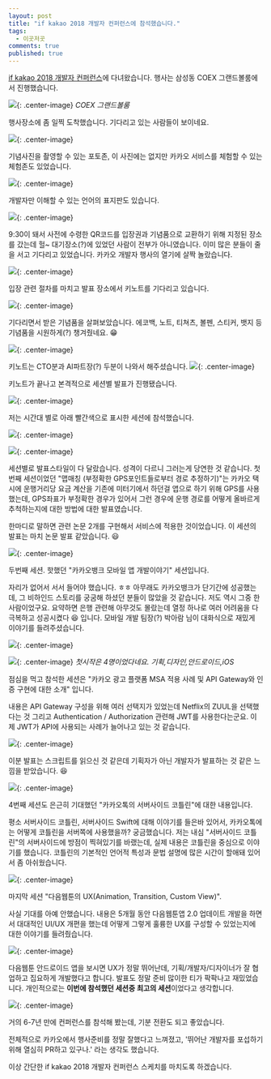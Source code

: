 ```yaml
---
layout: post
title: "if kakao 2018 개발자 컨퍼런스에 참석했습니다."
tags: 
  - 이곳저곳
comments: true
published: true
---
```


[if kakao 2018 개발자 컨퍼런스](https://if.kakao.com)에 다녀왔습니다.
행사는 삼성동 COEX 그랜드볼룸에서 진행했습니다.

![](https://lh3.googleusercontent.com/Ivs1JZocur3Ggf4QZ2qPqCR1CI6wg1qc2NA9m8fakOUqJVHNCcTOcvrVK-v0kb2d6qDk7hh2pJz6yuqvnVT5JthClz7GCfz6jw1iO-Mzy9VGWtCT7xA3ULRtACE8itmimZe1Je275Rr4IN_bzKuOcgUz7AV0_4cDV5WIxhHXzcHq0QWomvU-2P6pfP8qWQj27mfiwYZgg8O6p42VKlYAELZgFWJKYAePJMRG-lzBvMGej37Y6CoNEGWTbNNK5Z02FSOxn8b0qwPBtVKPnxLxkH5A_uxIP0p-4mtC-GTIKtKTSMuNsh18yySoMsK79m-apdKJbwGbEBJtOX3PpL96ljUiKmI6occ4-Vz2LiT1ColrVHuVZUlQ2fzwwwsA3FTvhj7pvxtqUNqNysvXBD0hyq7p7Vg5KaxgOookLsXkW8Lwxf2aHgZdLEacaXiJ5sRtxgd0n4vBxIQL46IcRuOqh0QU-gcjQ4kEvLKxeTfZ-XkZycDYLiBXPXNxohOPi5_A3VBkgjkcUA8bT2S2xPFOQ9CC-mCM4INscQU3yocCPN4NqEqSgMTTQ7b3Je3WCuYRGOmYXVw-3hL8TBTYgMwd-oqXOhmhBz6XzHpY2T-IiVBYSW4UR4steU0C68_sWiHP=w2176-h1632-no){: .center-image}
*COEX 그랜드볼룸*

행사장소에 좀 일찍 도착했습니다. 기다리고 있는 사람들이 보이네요.

![](https://lh3.googleusercontent.com/ZDns8l_Pm6mttG0b2L7_izlEI12dvHNXa_mdCx5Dt59o7r3QJSnMKCq--xn8bUCzRZF8-iwB_bQJBhhhIt576HNUCcNH_Jpzun_wYgQxhr19dv7yPuA6T_dAQHasC2ZvibuvFLwOcDs63RVuF6Q973NvtR8XoJgAZXduPRCro9J7cvG9hsQTPFRWza2tLpt4V7NxHkKJk8_4KSZ7NSlaV3CpJBxYO9paCpRl71MqZ_0slltVPrcUSInJ4PixVhMS-h5-cepaQPKigez2QPvXBxR_z2Q5258VxJz_fAos6iGev7xA0eu4ituEGVd74Mlgh3hMsbfQx9VedKrUHLrCfBo-r4Y2wfrnL5wFo4Ro6rDlYPjGxVbgcSxkge7JybikItG9rBbeRwUeeDpYOqFvRoGxsvWq8Mn1Cx15EZ2cSkNmGCzc86FPX5_3-ljH8lm4TMEA7cZOHXn7500RZaaGn1Al1e-_ECHx6GjDhi9d4JM1gWhaxcB9TXDM1GMvG8gLlyvudzctKtY55hk4FGE5GWPe9QcPBrKrD599Gewj5sMEOHSOcg-LUrtjKx4TNyg3l59XPTTw8Ve5Hm1sUsDU67c1vEigPQOBl_tOQE5DnmLLcSBL0ontbQ3DpsjQEsQL=w2176-h1632-no){: .center-image}


기념사진을 촬영할 수 있는 포토존, 이 사진에는 없지만 카카오 서비스를 체험할 수 있는 체험존도 있었습니다.

![](https://lh3.googleusercontent.com/1ZyIKOtxQOdXM-11DL87FNa9j7Aq4X5FqMmkNIy3_Oi3-lvRdXdbVpdd9r4Uj-38xn96JIpilt0GvI4uQ-tQO4_oPCfsJD4YKTC-qsoKOoa_asAd7-fe2Lu4h0dV2tYM3La0_HrmRvvXTXLmxUbdnqyBF_bc8mtU7w6gVvob3IaAF-l6bhkwZWLhHYI83_kOGA-7qkf7xZCmEaoOl72kAVB5DOV0rpqnDgfUn-bVdpsgPj1RLaEzjCwEGyX_NcO3E9DzhgSyNl4OQBW0XZWjJUWfpYIzt7DHiXn8HfQyU3LB5dqT_MxtjOS81bAJDVSJMrI_QfNNO6tjG2iCKXHqlNCVOlp474cBOpqBZ0kEusxKAc345Am9ywip9lUZM8q1Aw6rBTLNcRTWpmSjjv6DtNPZs6DHyJSMUyEDj8j0vtmbwKUDggE-pJTdyGvSQm40_gdoiYoM07SIBOh-5QrIb0do10cyhVPcdJw3OqoxPTPSwzjqV0ohNFkV7Sp0g01mZy81dbd9qYEvLpfDptg8A2tmPv1g-MrIwyKimwoSy-xNIJ9Np7RA8JJ-0BltAfKxCnuKcvcEjzTvgLIqJ8cqxzBMiU17H5phr9Nczvr7PnC-_ij43rws9o2roAMh80uT=w2176-h1632-no){: .center-image}

개발자만 이해할 수 있는 언어의 표지판도 있습니다.

![](https://lh3.googleusercontent.com/VxJJVw6DMH0JzlezDMslPaXx8fi0H_TF8WCD8hVaLhhG9g6sdsGKB5G39yffVwnzfvqGrHfSyAMM7sIYibytrgUSJugwtLM2S1B4i9EkhMp8uV0-HTtzlhOYBi0osgEjkVVOQwmIrTj2qB-CxGnfczf3a_UhZ1sghj6-8lchCy7nJ_82mKztv1qdU14WwH0aOQGYTfQUYsuUvTUSZBzX4ZL_NNnxyXwJyRLQmewz0zHwPw_ASW0MufjLzsHBDrHmEheXOf6MRMz7I4kEx8Ghx4onVKNNlDKgO0rOTcthnL6TX1hViTELZDw0goJsZasQVe06wvT0fxR0qpEo3JIlAHYQXknKuuOWP_odpHh5inAXcSG1MIG-xyRD4NFJoItmTr5mFpYTbJWpwFyfx7QE6u4_5H3YdOn_6aDgQUnfklXwTgKZfV1G6YO-b3qw78He8cm-nRuYaJ7fvK4lBMnBoIDdBAZPRC3PO676s8uPxYRxzLsmtc5oE1JhgOkuw14DzYCaza-TsW8SM0rIAJ84I7Gi2NKtFuhPnVfTnYZsXeTNbn8C8QJqf97h3hU5gXurILUdQ-_QZWc8oxA5v36VGn3HGYDgWdSFhanMo-iiMWf0NsCiEDZQ3-W2puwHYMPf=w2176-h1632-no){: .center-image}

9:30이 돼서 사전에 수령한 QR코드를 입장권과 기념품으로 교환하기 위해 지정된 장소를 갔는데 헐~ 대기장소(?)에 있었던 사람이 전부가 아니였습니다. 이미 많은 분들이 줄을 서고 기다리고 있었습니다. 카카오 개발자 행사의 열기에 살짝 놀랐습니다. 

![](https://lh3.googleusercontent.com/FoNj8v9pUCY9Q3KYhoHuffhcOOb6HvxzZ2T7XUr0Wl3FrL6z3ftuvpb9Z2aEFhYXkOwz-0O6O0vocrnKynWDimPnhqLOR_WPXDnhKt0s4ltGRJmKSNiKhN-NFAMjZFUg3YvhbUY1AWJlFLW9QjjxjeEootzK1nT_UsYt4gSjfoRK3V7I9Uc7VgLY9BQ7-EfVQN0f2nXAzcSw7ADU4OLzm6scUzxiez18dXcNridrcxO7CuUNqpkDUe81scp4fvez7ML-Bwd3xRs9D7_ndyRQgDhYktpf_kyZgZOTu3CEaVZMmX9y579ZAgwSVpM4x3BVYEbRlkX9JSXf2xnycVNGjj94xWd8Bv21R0qsTc3YlhUawzZZ_f0-p-ejWMfHU8rOz8n3MH23YR89Wmix1E9Dt9F9zundWQD4oC2A2uwC9EnzSBwSMXfrXq6jh5RazzCcJ_RaOc0v6Z9TGyzy7hPemaUkfrQepKQQ9EXuRP9MJt7z1-VKruBKpFx058MJNjjzvDlpMkbhrIBNhE8YjroerxB86o9onYC9zhJw3uJEHZvljmrNPj337LYioZ3kTdVwXF_5KoEyvNqpoNxWjV3jYUO65msctm3ghLdoLFVsvf8lyvYb7s-EJoipPwm_UM0w=w2176-h1632-no){: .center-image}

입장 관련 절차를 마치고 발표 장소에서 키노트를 기다리고 있습니다.

![](https://lh3.googleusercontent.com/Qupv9_ZRpaiXqsIKpTJiN7UXXLHLbnQpWBHMdhujAeDN2JZ0NmjQwigR1vhxf1IeGRxhM_xpBrqgEbBNOlp9yLLjmgbKWVZgswJOyHN0t3sFCAsIacb5y5x4H_IF3hFm61JxDyVunElIyuYUVcEqUQmanUDqLaDSSj-h2ol94cnFHZdCu3YaeKRc9dyApzOZPPATE45cGEfFKwhpn8pbYGaf0tfJwB4lu0AH1MR4SEchTucDoHTfdljkzkBcb4kZJqjJwn9A2Ayw1nwD-lM1DWbaNVwgKtPsXIuBYftFDBTPO2IGohClTWbovgyZD9vuNU9808kD-A7v8Jl6FVnszSQXTEi-rbq_qAzHKmEj2-i8NuLlxVpgDPOl6oDhNmhsr5aR5zKymQdy6DJslH3C-JegJ0j16vomVqhg8t0UktI4-ntOVxGHRETEKTlPK_yOUHBg2jeiW7Mwm9pCeXpN-kLV2Mv_VCRhUU7diRPaUVuLGwErwVZb_cgYUcx2aadlI_WEUBgyQCsE-zt4mO9gsX3wmnPA5YClzpUrh8rCPeOi2xJ_RV9TLPWWTbG1u-snhnK46zBaAI8OA57i-cRPNfh_1tTcdH0_Y9mApJKKXEvoSC5q4g9HJ2q6NKuQZUc6=w2176-h1632-no){: .center-image}

기다리면서 받은 기념품을 살펴보았습니다. 에코백, 노트, 티쳐츠, 볼펜, 스티커, 뱃지 등 기념품을 시원하게(?) 챙겨줬네요. 😁

![](https://lh3.googleusercontent.com/1iuAzJotWizNfiewDhE72QT7xYhwCx2W6epA-_X2dG-1TxG_dt2PE51fWpywAov9TwIEWjp7W7ESwU5NMG1DX9_0iUO71qojK2rZ7PfDIuvdwuZdaivsxPgTtwlqW4QFNKWkZ7-AQbMt7vNgUJNwe3K8ERtqEtTcXkqqn1-yz6mO-HLxN_W_Kdxs3VJYvBXqiFekL5NapsJD-NLFYsB94cdhji3Sv2EeWGPi1tsbkCCJi7fkgN0QX8qoKHaSMph21TzSiOROxanM1eFcxXBPzuuwhu2eMyGf8GKoS5ZrnVti7yQ9pabQrPh5549S7kXexs9PZMW8PPA_6C_B-XP_A0zvqgGykgcEh7WM63Lt4uVG8xKYqQGB2jT6ZH7fRUsdjcUtK2ung7wgw58qN4rLb7PdgY1yaLql7p21pxlHnDPDh2yggW5NhX5xEeDxRfTIV4tsxYEHI95eHl8po-XFmi88IwBnX7fH3aYT9pAB48kCXjBH2oEx5dzWu1s81k-d2PrkHI6E_eNy9Pez3RqGqm4f5gyCCnU7c83Ubb2ZS5e5_70At81bKrMgv-s7nhkHtRwgz5eugk3MWLzHLp8R-Z5UCcCe5UYa4PzXFGShRuba4XWAhWxTe7vagY6pVBsP=w2176-h1632-no){: .center-image}

키노트는 CTO분과 AI파트장(?) 두분이 나와서 해주셨습니다.
![](https://lh3.googleusercontent.com/S8Jbgh1uRo-YZ2atAjUJA7e3_Dg2ILlNr03fCG9MbI_cstzF4MhBPW3wnJXekZqhzEblLAlE0vj7A1_eZP7K7-zGL_NNCQPms8QZcuq6YN3zwOdDESaydL0EeioUYJXp6nU73AeuUyVgIoMWTUZAW7K-XQeUWwSFN3V9H3G26-KN6ZISxKiBgkiWuaOrqBpIRDkgH_JSfcyaptW7zeV_XjYijrw_AfT5-XbhNAitFFj8Es8zrdZ9INp1CC5jNpf2RwvcjKkzcIIbe6c8fozUdyYR_WihdOpgyGQVKiMByetdeCza--u6MJwPwm708e0d40dzmerLZXjatsY38TkAosB7clLaf2EmLMpEAGgGE66zBdl5kR5YVaaN3gFh9tw63R6gtd7RQ5o-5Xs6HAFiendFtN139PPp6EBJolL8FHCKvTiXEQRAWVt_jsGdO57QUhKAEjp-dOHgcnigquiqd6Vlk8Sm4kDzUkwovjuXrns40auS4z84iztd6rmOtgcSuEHmDRAe0nMVhnv_Iq12hHgmnQi3VDL0cH0nxLjV1GUOH3BpIRnLroyDF3JZn85GtKWDc3maBDsnvtFCjkFGAUOha6ebEyz4PkZQxCgbOWQclQ2574S0q_e-I1GWlzGf=w2176-h1632-no){: .center-image}

키노트가 끝나고 본격적으로 세션별 발표가 진행됐습니다.

![](https://lh3.googleusercontent.com/gPOoSrX-0sUEQTeiRzvmRckfUcc1tfjLtNJPgMaiBUKyttowDCXECVKQ0Vd_GPLmAfcIZWlvmdhAkVQAmjWppuyuyUWi2bN4bmjKdGGXWaTd2vqiNL2Xg5zVZ4h9s_QO5DqQ2vcqQBCK-z3c7L42o0ng2aNiSDcRfNprhTatew8C3Nsqj4rui-T5cKm68ZBxv9999dXBCXiLZdX_5PDQ8ZYHUQbtTdSvTkc426JfvCgK1FVhCXLxj6zphQzIMSgBi6DlUUXiaogIkuYYcy7eF5H7by8ZJEktehWgQAsLT39hgNA7ACh5JQjlh3EOZJX4iQS4rsuqHiSF9-TbaMuuhfXF0oolRBkyXqtZTXWzV5jmPjFsSpKlP-1xwm2koJ-5Q09xtwAMmGi5mMQ5UgNok2NO0bSqXcpiIgkdyX66Yy7otQ7vLSArha9AU1TObQkIw226wm6SMY--s2e23IlwEfijDkswLSvo8DfQxE2nhn8oNogfbYB8k76uFga_6JP95dZlUpJRq58jzuPSh_qjxJ2ECU277Vc3f8B3SwYPaeE2KVFEznLtf93QRw9DJ_6JOSuYRMODUBm0w0PwGes2PI89bMkr2Haz6etbQf2IQw4TstE34Jyg5MvrGW5JMZAB=w2176-h1632-no){: .center-image}

저는 시간대 별로 아래 빨간색으로 표시한 세션에 참석했습니다.

![](https://lh3.googleusercontent.com/yE_saMA5jDJGnVe4EIvON65Lug10DMWh4eKKG93puhVGqqWo4Jo_vW-Epmt-FalTcHqsLSbLZghdah80QEjzcHz7CTwyFXmcbozlk2cZZ2-x7MQZJbFN1OvmDA13Iwk_UzgeGm44FsTszfnqp3zugSlrt5g4CRXMZtOrGvPoBtu8mArO_4fVIhSJvTVG3fWxjTQ3mZ0JEKWaQYg2DRiEX8b_rEKa_jMjCTU-n9jkoYZ64bEmB95r-dLK1p_68dw8xZDIBRNE0WylaxYMTeRvJTHmjds_AjuBz-k0CdeYFPkF1PMaKoxCw9BkwVosLamRyWI74Oj6zYXnZID-ljcT2wKW8o4mWcVSmKmuuzvy1x0xlkqLGj-DbEs291TgrlfUPyn55CIl6KXJBjhOaZ56te07OE93ROLeE-ZMQkXRQ-p_mbnuINULkLmJtt5P26YSaPwGUyR_7HYJlk272Er9WLkHatU0JgaZMhaZC-D4IevWg6d3JOWjbIXKPIaBHyoDNrmpBLFDJF_M_QpzkLQ_TayDCa53EY0a_8i5JY33tjwLKbCf4Ezx5HRdkFDz7QMdqtujCIehKaKPdBGHzwLkHXBpbuUn0owM4itLRRPuX16rCHLhIN5ANJDIf0I9Yw-C=w1360-h1282-no){: .center-image}

![](https://lh3.googleusercontent.com/wXTZb2-0YgggahvSNtv6Fwz9N1xs8IHCqNBDmNbSPi94WHZtcFAM0yfhCl6mvjLQNGD_S6NVgJO3WZ1WG97PRBu7iHf7g4AiKJHU_dftmudUHWfQGAbBkhiiWx0ZX8ZVylM58IeIbZ0xIUGPc6asxYTUyqUHHxx2TEtenIzGqIX-ATkcfL-C7SQ7JjCza10nZBbTAEwhjnsh7JR3TF8vzACPNpeMgW_m5JEbyw-R9xBXn2zuDcSZ12IgVDu_R31O5kJkGFuSWA0q4R34yLPRePr6FoXWUQyn-W7Z--ApNJSHxTaeSOwYSsuyQChME0xHZX2QbSXOezcEWt3b7kqwtL7FTRc23uwGNrUPz6K7mWBHKmYLiH19Y93gLLu_RRjEDsjCXBr884qLqHIJZAzHR20dVaxT6T8Zv0Z35-zrRIGdadoun4HSUB6nKL5O7J9iII2Ess91PsLnww3tu2FtD77an20tXv9XXzlyRYyqQUtfNwNAKsKUfWlVyA6WOZ1tPVN6kaPFvyek1ADg7UI-Hhc8eVN79Z9sCsPrX2yza2KvAwFNUbQ9NqaFdqkrOx4XvUP1AE5Xc0YCB-pEzi5zuRLeqeZXldS89r7JzhxxZUdmp4d2QDzZnn5SYw3ECDqR=w1360-h1354-no){: .center-image}

세션별로 발표스타일이 다 달랐습니다. 성격이 다르니 그러는게 당연한 것 같습니다. 첫번째 세션이었던 "맵매칭 (부정확한 GPS포인트들로부터 경로 추정하기)"는 카카오 택시에 운행거리당 요금 계산을 기존에 미터기에서 하던걸 앱으로 하기 위해 GPS를 사용했는데, GPS좌표가 부정확한 경우가 있어서 그런 경우에 운행 경로를 어떻게 올바르게 추척하는지에 대한 방법에 대한 발표였습니다.

한마디로 말하면 관련 논문 2개를 구현해서 서비스에 적용한 것이었습니다. 이 세션의 발표는 마치 논문 발표 같았습니다. 😃

![](https://lh3.googleusercontent.com/q9yECw58gO1U26r5A9CJft32gSjjl50JFov8yKSkUURdMEkGm1p7vZ-PyoADrl0f2Xpj4GcTGtmrJzm4C0LcRyS3UdPkxLntZT26XuhBI-8La92uhocOfrzDPbbrXljZH6EVAWZ5lxFhW06TrTIkdsLF0CVfP-kMoShv8m7n07nj327Nb0tkIEygicERRnh_mpAZBjA7GihH1a0mo4uksP5bh35QHUFYRvB0MBS4d309KPQ-TlirtTyXZo2gemXlwbuf_UhDGxMAXV2mT7xWWpNTBKI-Ah4eXW25sH6N6mGUEvmi7NErztaD03VzxtkcbxiodwF5JQAKN5skAbt8IoNjKoi_tLG7ZtoFtLNdw6rmhAUufvcRG1EQ_pgAzXO_y2REOe6Aqn56ktCCCJm4fUY1nRTIGwQEfFOsfHFWxQ4c_gt6DVpTUcwJC1Geu2unnyeW_ZPyYgOWTA-6ewcLlPW0zdQcWoHFCKzbzAhpenhndLifc7jLrDdmB4yLNhbpx67lU0fhoTGrCvBmGKEzQ1HauHXWIdcIUYCKrzv0oTgUB3Ryt5TxkNWD06qQrEo4RayyZJnVneHgW7Lk9QmeN-ML1WImU4gRYJYZTRP5Mg_RSG493Z4A0BPsrar71Pil=w1224-h1632-no){: .center-image}

두번째 세션. 핫했던 "카카오뱅크 모바일 앱 개발이야기" 세션입니다. 

자리가 없어서 서서 들어야 했습니다. ㅎㅎ 아무래도 카카오뱅크가 단기간에 성공했는데, 그 비하인드 스토리를 궁굼해 하셨던 분들이 많았을 것 같습니다. 저도 역시 그중 한사람이었구요. 요약하면 은행 관련해 아무것도 몰랐는데 열정 하나로 여러 어려움을 다 극복하고 성공시켰다 😆 입니다. 모바일 개발 팀장(?) 박아람 님이 대화식으로 재밌게 이야기를 들려주셨습니다.

![](https://lh3.googleusercontent.com/LacCTUKxiFuE_gS2oJrCom0iT-08NtuV2IWDU0FBQa0cCodIFh_cp3sQHIc8W-0uapoVVQh7czvPcAQ2DpMqkEGNa0YzgnDJYzo_uP6IUbxWYjGX7DYnwNCfNevTNP-8bE6Ux458wK2J-rB8N4HuvVbCYbO6G66yApi9eUwLDCoSSeb9FV2v8g_9IoPHBvdXgKZj7k5GIFvL3hDYzf6JHXdP7fRrvF8A9H8PU3MdcIf4f-WviQRDwGnPsvNLpjkUB8zc8Wnu_PtsC7O7Gl5CUheJHx12Y_uvPH1v_VsxxEilGyXjMeKyVrx8FuWeIyubm7nptWQg3KRN6MZB-mj0PJ6CwwraP95rbxdogwFLAC4WwfyTr3AWGmrkf0DwHlqroMziKCTJvJ089nhR2ea-TGqEWiXrXrXUrdmdWMZoOlGs9g9gsuUP63p_wC3zwCaZcfAq19zcKBJfNaOJ23yDdEE5TW0v6DkSGXMUWEyOdgQtsnTBfdB9QYwurj77FgbM_DrMnxUowqauLRlS8JB-_mm0sNFIA7xC_kpsAyFRwz1MqACHiugAu4QPql4I7qoDsm2_6NNP-_PK1UsESdCifLZbNB4j0EOremnXF7G73U_Syuj9f7IiiaziJjGMYZix=w2176-h1632-no){: .center-image}

![](https://lh3.googleusercontent.com/zhn_qNoql7Us1HrcuVJGwFraFY6xSp6x2dU0GrqPaJlkWodE5315F9_rlQCfYegnbYovlXmNsvPjQ1BjjXJLq9tgIN-WIB5rDaQsLeiIZ_-zMiFw1GwPPnjrFDQOCOMGknhFh1tCRma5-lhon2ZBHj1EH2xiZNoPXBg_le_xd9CD2j-csuXJwgULhSHUyECBH8mthY1l_TvLEM7dFr_Two6DaBJPt6uyvsJVSG3gWtmJsLI_rHTDB3uUinLMgYcQXWGyVtJuLBzP4X8BkW4PUkYiZpajnRODy4TQamU0t1HD4l0cto16-TK32xVA-kAeyaxU6RP1-gXnCG7kdzPrKaGSZwI9P5AGSL5aGr7DHvkV8urTOuCvTK2nNtE4WJmcu5xG0Wifau36MNx3PPPvwTbS5lVHVjQtpS4jqRGga3u0QNaQf5qwhfEvvavjUb1cqZVJkTeetnEJ4ju0ijTxPIN7EndR5nPL4ndcpsxqnKO8J1AsIxbl5YTcVeb4exRGpFuNZEQKx4z16AEuZspa4VFCIXbZYZq978L45vn2OOdh6DHMkoOFPTfew-aPM0AjYKvRmIwF0jzmX_Z3RueNr51h_x2C9P_rdWkVUCYyLp9aHuQmYdfIkB3EuY8aVtwA=w2176-h1632-no){: .center-image}
*첫시작은 4명이었다네요. 기획,디자인,안드로이드,iOS*

점심을 먹고 참석한 세션은 "카카오 광고 플랫폼 MSA 적용 사례 및 API Gateway와 인증 구현에 대한 소개" 입니다. 

내용은 API Gateway 구성을 위해 여러 선택지가 있었는데 Netflix의 ZUUL을 선택했다는 것 그리고 Authentication / Authorization 관련해 JWT를 사용한다는군요. 이제 JWT가 API에 사용되는 사례가 늘어나고 있는 것 같습니다.

![](https://lh3.googleusercontent.com/yV4JVM5OwMK0sGvDby6uxNEaGaIliNvRd385NduSsQB38aIKi8CT8lBUY8b1tBExm5mEuAaOUmQGJlXQAksDItIXw49GLb-dyDwTpg1SXBdGD8IhZZptrxrARX0QkLRthozmD36b_vmFhzWvGsnd2jQJ6qRg47qxz-YjSuNaqCnZnnPSuvLTox7HRg0fE-n6Ficlkd1Q7wZu398jj_-djM9AEZ61L0pnXku17A-yRKlnmdIIbuhUlozYdFNlKdAq7UgBjQTSnzTdNhi2-w9vpdVOeNgmTxd0HwiyvDUtkRuCBkycIdb3cudb5iYyW-zuSCwTHQwwkfBAahNHYszGSqiMXHnCVx8wMqaDQOXZ6RZjqTYWsZn79SFtvOWpKdJkW4HV-L5A7s7DTJVjR0v3_hL89j_5i4GJ1YwHWWdTC7HfcdOFfvadvB4YxCuUZqaePiITxQVDuGmVTL8POe2e8va5PeVDoTK8bujUlnUM9Nbrm8ueUlLDKj2B8nRpKUsOx4uRQBryNfPSJz7zgraGD2KcfRYgUiV9MQIVCmw5HTNIflaHgrPxUFLuFmW1xIdYwL0qDp4VQtldvb1B5E0Px3o-KDNCiw4GMWndgaR_sCnr4D2fzIU4QSJBgl5RZZGE=w2176-h1632-no){: .center-image}

이분 발표는 스크립트를 읽으신 것 같은데 기획자가 아닌 개발자가 발표하는 것 같은 느낌을 받았습니다. 😆

![](https://lh3.googleusercontent.com/V6cV9Bn-Sl5y6imbTr_wHyX1xub_WoeWKvecuzh6J68K75rIcA_U5IWOr4-t3Z5mSabcV4oiaeXrTmKMJFrQwaa10Uxce_qOaouinSc4SZD5rt79-G2vaLfFXEHDHsaa7D8DoEPEgzVhH0AdlTc0cmWnJjrHTipzOuCwlmyOp619NnVTf7PM-bwI9CWOjGpdaxUolodxXngW5I6VEvk-3K6llpGdp4dTPdpbZptPckfYzd5MnjAVXDLqyfHL9hsuSZE06QfNgF_MyXll6ehJn9MiOa1zvAxMHf6smd4elNGxsR_R8BzOMjBwIuYXAFMnhneTaIOlGv7X7XXjaCGvcPpeIS3vqsEjfroRWSAvJVVQzX96iPExdAD8ZNcSMFLtxBfD4F4kKBaZcYOSNNbkEvLptUKtRodr0jdBrcfvK4_2juZSTCUZHO8nqwTtYA_piQ-aB1gOtpDdo5La9FA_MDiI9oXuMXCFlq9cvgMDykSDf05w-JjouNHDdzxGVtHtAzNSB0FoMhQesRJCpIImpk8W9K-nclJ36-vu6LWHgB0uTN3RTvkUGvHw08wzfrFw9ajRyJQmCPSPa1cxeiPDZ-IE-zGF6_XGu1cG9_rm5mmXTVI-kUW6XtuCCuByWL0v=w2176-h1632-no){: .center-image}

4번째 세션도 은근히 기대했던 "카카오톡의 서버사이드 코틀린"에 대한 내용입니다. 

평소 서버사이드 코틀린, 서버사이드 Swift에 대해 이야기를 들은바 있어서, 카카오톡에는 어떻게 코틀린을 서버쪽에 사용했을까? 궁금했습니다. 저는 내심 "서버사이드 코틀린"의 서버사이드에 방점이 찍혀있기를 바랬는데, 실제 내용은 코틀린을 중심으로 이야기를 했습니다. 코틀린의 기본적인 언어적 특성과 문법 설명에 많은 시간이 할애돼 있어서 좀 아쉬웠습니다. 

![](https://lh3.googleusercontent.com/C_3SHhKIfe4qaIeS4CHnAzVfW-rRLxEautrnwDU-PE_UJ-ugaYq8Ff1Ypvc9L1VEae9vkSmXZ_LIafWvMIYvDgBHBpSBnw8vq_p1vQfl7Kc3T5st59PDznyYYN12GQi6vSy1OiZAS_xEoW6n3vC03wOujTR2tnt-2JRAGS5Xfwy0AgsGJvcvXpKZ-Yz4yVER4tqU_cJYotHqt4JYVnI4Srbkx8uBSpEBz1qGbpqoF9ooRlzrKnHR58fHiSxqvKi_ksTTYiV3N9e4FgAL2U4iChp8y1GDRWadyQ19JZivYXl2KOAOzMWR0UFHahL39Azp4cAU63V6qpo0KkG-qN6C4CmucDYoS8l4Y-z_-qZGD07smW4POvE0Q5f32izPtiCwc0xb8CYdyei19qrKWCrdcTGGq042ZteBfVkyLOrtefV_I9tukCZtcSv96PcC8WkTKurDPI5K11HgAW_bu-qTMgcZ3RYz1reTz9lZZGESd8j_UD_UhGFZFaZT53WOjC46JTk3u3TkkWIAtJaddHk5ix6tiZTao461bFnvUWGSyLlbQTfEmSrK32Bxh5IIWfddUs4pZFPmvLbr90VhiLV9aHc1bncP54_VuORqjncCmbWOZgmDpPwmBq4MJYa0HoZA=w2176-h1632-no){: .center-image}

마지막 세션 "다음웹툰의 UX(Animation, Transition, Custom View)". 

사실 기대를 아예 안했습니다. 내용은 5개월 동안 다음웹툰앱 2.0 업데이트 개발을 하면서 대대적인 UI/UX 개편을 했는데 어떻게 그렇게 훌륭한 UX를 구성할 수 있었는지에 대한 이야기를 들려줬습니다.

![](https://lh3.googleusercontent.com/8jeHjQPy6sCTuw3Q6o45yu1lMtWeW4rhEn2xRFZeIIxpqEubyucFNEaH1QZ_P0VC-S6mRVoZgqbrANNIpeV2Yl8L_bC16yz8byXAlqQqVA6e0dTg-uSGEW8tn39IVOkEBtKRLU9USap7dQVaF9jmf0gF0aZCIxvz_QDA5rp1P6IJxnrNaP51ABXi1rQIJRxQ8BwrAIqUE6E_7XLYGyNF5d77DqxCSI-8lErKRJF1pgc-fdiozoxK69zIXL5FSQOGOe81NESC9E9sfQtuKQmsQw391XrZRSY0L6ggN1EWBHEzNgZpAX3MZPDETt4neGPRCanr1jg4f9cPLmYmobR56REL9VRaYQ_fUdMd9UZu0OzsrpmbrwSH9yXT5K4COrFVhul96686YTgviewK2Zj86FA0iCs97AWRtxDjLJfX9tjBVj7_dnWz0TRn36QR1ZpyeEgDw8xrfcj5HKHoiHV6ZkxKmBaFtvXPuc0dMq1VbfHIrDOulu3owg7TLidE0Gfe8dAAS4zzh85iO43UUhURCbRXfxZI4cOrnakR6PGiXyZwm4lwW2jm0GSF3_4DhVr6d0rGPd8BXM0gfvgzWcb0jSzmwnrxaQt6HWzJ1iwFZEUo_34U9h490URineccYNuR=w2176-h1632-no){: .center-image}

다음웹툰 안드로이드 앱을 보시면 UX가 정말 뛰어난데, 기획/개발자/디자이너가 잘 협업하고 집요하게 개발했다고 합니다. 발표도 정말 준비 많이한 티가 팍팍나고 재밌었습니다. 개인적으로는 **이번에 참석했던 세션중 최고의 세션**이었다고 생각합니다.

![](https://lh3.googleusercontent.com/j-qMeIR_2XN6j1SAK9h3Kli2iYnTJRmsxFycjm7GS5a9JKEZp8jE6qyRm5Tok0LeO9F3PBSffaUxW4636pcIacBWUzsnH5GFCrdMvz9FgwO9rQnStRCc-5FcFJhrL7pJ7ZDyo1v4SqldnMcfpChMST629omEmAAIS4MYz3l_ve3qae36ni616WJQdxJRFdA6yfO_G-F5oquNnZhahIFXaN1geRzSP_yT8DCQ8Of7k-YfGafQ5CWeKwQhgJnS7zEYK39yrM6J4nzvYBh983FCLi0UW-rXkjbhfrQ0TYdn5uvPvTd3qX3IBBhMG-CSWNxSY4AQLJhDltW8V4ccUsk6r9HHWyjfGeC-syY_3-7c472dpXY9JtfskBJKaNNL1K2TkBtvmyvRqYAOzdTmOUBQWEy7aJbUCpcNFF-vqWATPfayQ9yrq33Ysm4BO7MbX6S2oMUhiaOFJoiP4f86jee6hPPyyGMszMqiPCucI-0FvSrBuGwfpECn2B3SHIMwSi3L_e5T3nBSIsYhzwK97TB3fwSLloYDjYsXwQp9GkgfNtNF-M0jfF9jwB7ItSHsDl11Bmbg01fzOFEPKvDeVgsYIkgGBt_QPTNC9nV_otaHov3o2ha1i-4D44hDhq0gWfi2=w2176-h1632-no){: .center-image}

거의 6-7년 만에 컨퍼런스를 참석해 봤는데, 기분 전환도 되고 좋았습니다. 

전체적으로 카카오에서 행사준비를 정말 잘했다고 느껴졌고, '뛰어난 개발자를 포섭하기 위해 열심히 PR하고 있구나.' 라는 생각도 했습니다.

이상 간단한 if kakao 2018 개발자 컨퍼런스 스케치를 마치도록 하겠습니다.
